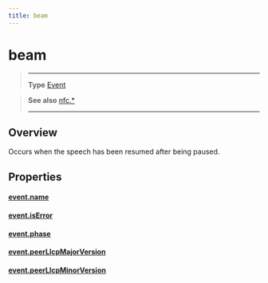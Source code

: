 ```yaml
---
title: beam
---
```

# beam

> --------------------- ------------------------------------------------------------------------------------------
> __Type__              [Event](https://docs.coronalabs.com/api/type/Event.html)

> __See also__          [nfc.*](/plugin/nfc/)
> --------------------- ------------------------------------------------------------------------------------------

## Overview

Occurs when the speech has been resumed after being paused.

## Properties

#### [event.name](/plugin/nfc/event/beam/name)

#### [event.isError](/plugin/nfc/event/beam/isError)

#### [event.phase](/plugin/nfc/event/beam/phase)

#### [event.peerLlcpMajorVersion](/plugin/nfc/event/beam/peerLlcpMajorVersion)

#### [event.peerLlcpMinorVersion](/plugin/nfc/event/beam/peerLlcpMinorVersion)